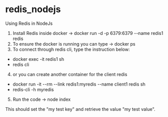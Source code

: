 # redis_nodejs
Using Redis in NodeJs

1. Install Redis inside docker -> docker run -d -p 6379:6379 --name redis1 redis
2. To ensure the docker is running you can type -> docker ps
3. To connect through redis cli, type the instruction below:
  - docker exec -it redis1 sh
  - redis cli
4. or you can create another container for the client redis
  - docker run -it --rm --link redis1:myredis --name client1 redis sh
  - redis-cli -h myredis
5. Run the code -> node index

This should set the "my test key" and retrieve the value "my test value".
